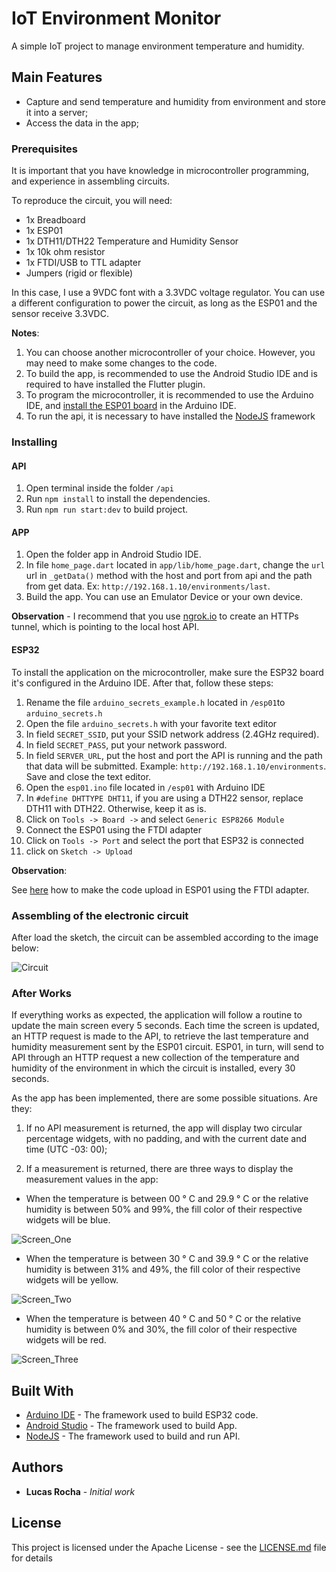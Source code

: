 # IoT Environment Monitor

A simple IoT project to manage environment temperature and humidity.

## Main Features

* Capture and send temperature and humidity from environment and store it into a server;
* Access the data in the app;

### Prerequisites
It is important that you have knowledge in microcontroller programming, and experience in assembling circuits. 

To reproduce the circuit, you will need:

* 1x Breadboard
* 1x ESP01
* 1x DTH11/DTH22 Temperature and Humidity Sensor
* 1x 10k ohm resistor
* 1x FTDI/USB to TTL adapter
* Jumpers (rigid or flexible)

In this case, I use a 9VDC font with a 3.3VDC voltage regulator. You can use a different configuration to power the circuit, as long as the ESP01 and the sensor receive 3.3VDC.


**Notes**:
1. You can choose another microcontroller of your choice. However, you may need to make some changes to the code.
2. To build the app, is recommended to use the Android Studio IDE and is required to have installed the Flutter plugin.
3. To program the microcontroller, it is recommended to use the Arduino IDE, and [install the ESP01 board](http://arduino.esp8266.com/stable/package_esp8266com_index.json) in the Arduino IDE.
4. To run the api, it is necessary to have installed the  [NodeJS](https://nodejs.org) framework

### Installing

#### API

1. Open terminal inside the folder `/api`
2. Run `npm install` to install the dependencies.
3. Run `npm run start:dev` to build project.

#### APP

1. Open the folder app in Android Studio IDE.
2. In file `home_page.dart` located in `app/lib/home_page.dart`, change the `url` url in `_getData()`  method with the host and port from api and the path from get data. Ex: `http://192.168.1.10/environments/last`. 
3. Build the app. You can use an Emulator Device or your own device.


**Observation** - 
 I recommend that you use [ngrok.io](https://ngrok.io) to create an HTTPs tunnel, which is pointing to the local host API. 

#### ESP32

To install the application on the microcontroller, make sure the ESP32 board it's configured in the Arduino IDE. After that, follow these steps:
1. Rename the file `arduino_secrets_example.h` located in `/esp01`to `arduino_secrets.h`
2. Open the file `arduino_secrets.h` with your favorite text editor
3. In field `SECRET_SSID`, put your SSID network address (2.4GHz required).
4. In field `SECRET_PASS`, put your network password.
5. In field `SERVER_URL`, put the host and port the API is running and the path that data will be submitted. Example: `http://192.168.1.10/environments`. Save and close the text editor.
6. Open the `esp01.ino` file located in `/esp01` with Arduino IDE
7. In `#define DHTTYPE DHT11`, if you are using a DTH22 sensor, replace DTH11 with DTH22. Otherwise, keep it as is.
8. Click on `Tools -> Board ->` and select `Generic ESP8266 Module`
9. Connect the ESP01 using the FTDI adapter
10. Click on `Tools -> Port` and select the port that ESP32 is connected
11. click on `Sketch -> Upload`

**Observation**:

See [here](https://www.instructables.com/Getting-Started-With-Esp-8266-Esp-01-With-Arduino-/) how to make the code upload in ESP01 using the FTDI adapter.

### Assembling of the electronic circuit

After load the sketch, the circuit can be assembled according to the image below:

![Circuit](https://github.com/lucasrochagit/iot-env-monitor/blob/main/images/circuit.png)

### After Works

If everything works as expected, the application will follow a routine to update the main screen every 5 seconds. Each time the screen is updated, an HTTP request is made to the API, to retrieve the last temperature and humidity measurement sent by the ESP01 circuit. ESP01, in turn, will send to API through an HTTP request a new collection of the temperature and humidity of the environment in which the circuit is installed, every 30 seconds.

As the app has been implemented, there are some possible situations. Are they:

1. If no API measurement is returned, the app will display two circular percentage widgets, with no padding, and with the current date and time (UTC -03: 00);

2. If a measurement is returned, there are three ways to display the measurement values ​​in the app:

* When the temperature is between 00 ° C and 29.9 ° C or the relative humidity is between 50% and 99%, the fill color of their respective widgets will be blue.

![Screen_One](https://github.com/lucasrochagit/iot-env-monitor/blob/main/images/screen_one.png)

* When the temperature is between 30 ° C and 39.9 ° C or the relative humidity is between 31% and 49%, the fill color of their respective widgets will be yellow.

![Screen_Two](https://github.com/lucasrochagit/iot-env-monitor/blob/main/images/screen_two.png)


* When the temperature is between 40 ° C and 50 ° C or the relative humidity is between 0% and 30%, the fill color of their respective widgets will be red.

![Screen_Three](https://github.com/lucasrochagit/iot-env-monitor/blob/main/images/screen_three.png)


## Built With

* [Arduino IDE](http://arduino.cc) - The framework used to build ESP32 code.
* [Android Studio](https://developer.android.com/studio) - The framework used to build App.
* [NodeJS](https://nodejs.org) - The framework used to build and run API.

## Authors

* **Lucas Rocha** - *Initial work* 

## License

This project is licensed under the Apache License - see the [LICENSE.md](LICENSE) file for details